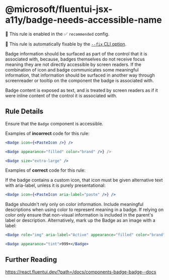 # @microsoft/fluentui-jsx-a11y/badge-needs-accessible-name

💼 This rule is enabled in the ✅ `recommended` config.

🔧 This rule is automatically fixable by the [`--fix` CLI option](https://eslint.org/docs/latest/user-guide/command-line-interface#--fix).

<!-- end auto-generated rule header -->

Badge information should be surfaced as part of the control that it is associated with, because, badges themselves do not receive focus meaning they are not directly accessible by screen readers. If the combination of icon and badge communicates some meaningful information, that information should be surfaced in another way through screenreader or tooltip on the component the badge is associated with.

Badge content is exposed as text, and is treated by screen readers as if it were inline content of the control it is associated with.

## Rule Details

Ensure that the `Badge` component is accessible.

Examples of **incorrect** code for this rule:

```jsx
<Badge icon={<PasteIcon />} />
```

```jsx
<Badge appearance="filled" color="brand" />} />
```

```jsx
<Badge size="extra-large" />
```

Examples of **correct** code for this rule:

If the badge contains a custom icon, that icon must be given alternative text with aria-label, unless it is purely presentational:

```jsx
<Badge icon={<PasteIcon aria-label="paste" />} />
```

Badge shouldn't rely only on color information. Include meaningful descriptions when using color to represent meaning in a badge. If relying on color only ensure that non-visual information is included in the parent's label or description. Alternatively, mark up the Badge as an image with a label:

```jsx
<Badge role="img" aria-label="Active" appearance="filled" color="brand" />} />
```

```jsx
<Badge appearance="tint">999+</Badge>
```

## Further Reading

<https://react.fluentui.dev/?path=/docs/components-badge-badge--docs>
